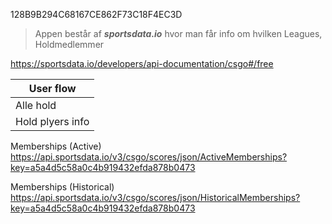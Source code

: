 128B9B294C68167CE862F73C18F4EC3D

> Appen består af **_sportsdata.io_** hvor man får info om hvilken Leagues, Holdmedlemmer

https://sportsdata.io/developers/api-documentation/csgo#/free

| User flow|
| ------------- |
| Alle hold |
| Hold plyers info |

Memberships (Active)
https://api.sportsdata.io/v3/csgo/scores/json/ActiveMemberships?key=a5a4d5c58a0c4b919432efda878b0473

Memberships (Historical)
https://api.sportsdata.io/v3/csgo/scores/json/HistoricalMemberships?key=a5a4d5c58a0c4b919432efda878b0473
